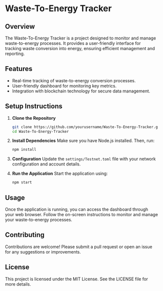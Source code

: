 # Waste-To-Energy Tracker

## Overview
The Waste-To-Energy Tracker is a project designed to monitor and manage waste-to-energy processes. It provides a user-friendly interface for tracking waste conversion into energy, ensuring efficient management and reporting.

## Features
- Real-time tracking of waste-to-energy conversion processes.
- User-friendly dashboard for monitoring key metrics.
- Integration with blockchain technology for secure data management.

## Setup Instructions
1. **Clone the Repository**
   ```bash
   git clone https://github.com/yourusername/Waste-To-Energy-Tracker.git
   cd Waste-To-Energy-Tracker
   ```

2. **Install Dependencies**
   Make sure you have Node.js installed. Then, run:
   ```bash
   npm install
   ```

3. **Configuration**
   Update the `settings/Testnet.toml` file with your network configuration and account details.

4. **Run the Application**
   Start the application using:
   ```bash
   npm start
   ```

## Usage
Once the application is running, you can access the dashboard through your web browser. Follow the on-screen instructions to monitor and manage your waste-to-energy processes.

## Contributing
Contributions are welcome! Please submit a pull request or open an issue for any suggestions or improvements.

## License
This project is licensed under the MIT License. See the LICENSE file for more details.